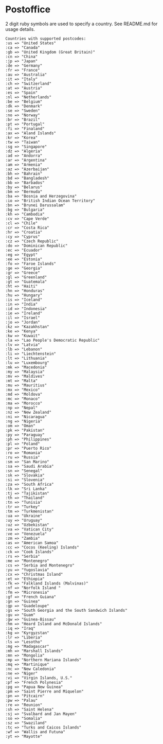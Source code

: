 Postoffice
==========

2 digit ruby symbols are used to specify a country. See README.md for usage details.

	Countries with supported postcodes:
	:us => "United States"
	:ca => "Canada"
	:gb => "United Kingdom (Great Britain)"
	:cn => "China"
	:jp => "Japan"
	:de => "Germany"
	:fr => "France"
	:au => "Australia"
	:it => "Italy"
	:ch => "Switzerland"
	:at => "Austria"
	:es => "Spain"
	:nl => "Netherlands"
	:be => "Belgium"
	:dk => "Denmark"
	:se => "Sweden"
	:no => "Norway"
	:br => "Brazil"
	:pt => "Portugal"
	:fi => "Finaland"
	:ax => "Aland Islands"
	:kr => "Korea"
	:tw => "Taiwan"
	:sg => "Singapore"
	:dz => "Algeria"
	:ad => "Andorra"
	:ar => "Argentina"
	:am => "Armenia"
	:az => "Azerbaijan"
	:bh => "Bahrain"
	:bd => "Bangladesh"
	:bb => "Barbados"
	:by => "Belarus"
	:bm => "Bermuda"
	:ba => "Bosnia and Herzegovina"
	:io => "British Indian Ocean Territory"
	:bn => "Brunei Darussalam"
	:bg => "Bulgaria"
	:kh => "Cambodia"
	:cv => "Cape Verde"
	:cl => "Chile"
	:cr => "Costa Rica"
	:hr => "Croatia"
	:cy => "Cyprus"
	:cz => "Czech Republic"
	:do => "Dominican Republic"
	:ec => "Ecuador"
	:eg => "Egypt"
	:ee => "Estonia"
	:fo => "Faroe Islands"
	:ge => "Georgia"
	:gr => "Greece"
	:gl => "Greenland"
	:gt => "Guatemala"
	:ht => "Haiti"
	:hn => "Honduras"
	:hu => "Hungary"
	:is => "Iceland"
	:in => "India"
	:id => "Indonesia"
	:ie => "Ireland"
	:il => "Israel"
	:jo => "Jordan"
	:kz => "Kazakhstan"
	:ke => "Kenya"
	:kw => "Kuwait"
	:la => "Lao People's Democratic Republic"
	:lv => "Latvia"
	:lb => "Lebanon"
	:li => "Liechtenstein"
	:lt => "Lithuania"
	:lu => "Luxembourg"
	:mk => "Macedonia"
	:my => "Malaysia"
	:mv => "Maldives"
	:mt => "Malta"
	:mu => "Mauritius"
	:mx => "Mexico"
	:md => "Moldova"
	:mc => "Monaco"
	:ma => "Morocco"
	:np => "Nepal"
	:nz => "New Zealand"
	:ni => "Nicaragua"
	:ng => "Nigeria"
	:om => "Oman"
	:pk => "Pakistan"
	:py => "Paraguay"
	:ph => "Philippines"
	:pl => "Poland"
	:pr => "Puerto Rico"
	:ro => "Romania"
	:ru => "Russia"
	:sm => "San Marino"
	:sa => "Saudi Arabia"
	:sn => "Senegal"
	:sk => "Slovakia"
	:si => "Slovenia"
	:za => "South Africa"
	:lk => "Sri Lanka"
	:tj => "Tajikistan"
	:th => "Thailand"
	:tn => "Tunisia"
	:tr => "Turkey"
	:tm => "Turkmenistan"
	:ua => "Ukraine"
	:uy => "Uruguay"
	:uz => "Uzbekistan"
	:va => "Vatican City"
	:ve => "Venezuela"
	:zm => "Zambia"
	:as => "American Samoa"
	:cc => "Cocos (Keeling) Islands"
	:ck => "Cook Islands"
	:rs => "Serbia"
	:me => "Montenegro"
	:cs => "Serbia and Montenegro"
	:yu => "Yugoslavia"
	:cx => "Christmas Island"
	:et => "Ethiopia"
	:fk => "Falkland Islands (Malvinas)"
	:nf => "Norfolk Island "
	:fm => "Micronesia"
	:gf => "French Guiana"
	:gn => "Guinea"
	:gp => "Guadeloupe"
	:gs => "South Georgia and the South Sandwich Islands"
	:gu => "Guam"
	:gw => "Guinea-Bissau"
	:hm => "Heard Island and McDonald Islands"
	:iq => "Iraq"
	:kg => "Kyrgyzstan"
	:lr => "Liberia"
	:ls => "Lesotho"
	:mg => "Madagascar"
	:mh => "Marshall Islands"
	:mn => "Mongolia"
	:mp => "Northern Mariana Islands"
	:mq => "Martinique"
	:nc => "New Caledonia"
	:ne => "Niger"
	:vi => "Virgin Islands, U.S."
	:pf => "French Polynesia"
	:pg => "Papua New Guinea"
	:pm => "Saint Pierre and Miquelon"
	:pn => "Pitcairn"
	:pw => "Palau"
	:re => "Reunion"
	:sh => "Saint Helena"
	:sj => "Svalbard and Jan Mayen"
	:so => "Somalia"
	:sz => "Swaziland"
	:tc => "Turks and Caicos Islands"
	:wf => "Wallis and Futuna"
	:yt => "Mayotte"